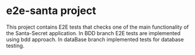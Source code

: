 
# e2e-santa project

This project contains E2E tests that checks one of the main functionality of the Santa-Secret application. In BDD branch E2E tests are implemented using bdd approach. 
In dataBase branch implemented tests for database testing.  
